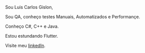 Sou Luis Carlos Gislon,

Sou QA, conheço testes Manuais, Automatizados e Performançe.

Conheço C#, C++ e Java.

Estou estundando Flutter.

Visite meu [linkedIn](https://www.linkedin.com/in/gislon).






<!--

### Hi there 👋

**luis-gislon/luis-gislon** is a ✨ _special_ ✨ repository because its `README.md` (this file) appears on your GitHub profile.

Here are some ideas to get you started:

- 🔭 I’m currently working on ...
- 🌱 I’m currently learning ...
- 👯 I’m looking to collaborate on ...
- 🤔 I’m looking for help with ...
- 💬 Ask me about ...
- 📫 How to reach me: ...
- 😄 Pronouns: ...
- ⚡ Fun fact: ...

-->
